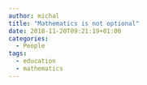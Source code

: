 ```yaml
---
author: michal
title: "Mathematics is not optional"
date: 2018-11-20T09:21:19+01:00
categories:
  - People
tags:
  - education
  - mathematics
---
```


<!--more-->
